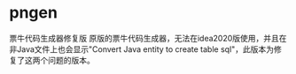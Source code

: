 # pngen
票牛代码生成器修复版
原版的票牛代码生成器，无法在idea2020版使用，并且在非Java文件上也会显示"Convert Java entity to create table sql"，此版本为修复了这两个问题的版本。

